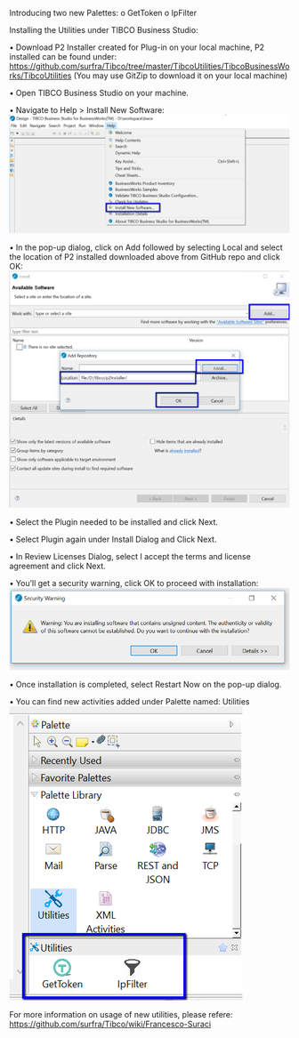 Introducing two new Palettes:
o	GetToken
o	IpFilter


Installing the Utilities under TIBCO Business Studio:

•	Download P2 Installer created for Plug-in on your local machine, P2 installed can be found under: https://github.com/surfra/Tibco/tree/master/TibcoUtilities/TibcoBusinessWorks/TibcoUtilities
(You may use GitZip to download it on your local machine)

•	Open TIBCO Business Studio on your machine.

•	Navigate to Help > Install New Software:
![alt text](https://github.com/surfra/Tibco/blob/master/images/Install_New_Software.png)
 
•	In the pop-up dialog, click on Add followed by selecting Local and select the location of P2 installed downloaded above from GitHub repo and click OK:
![alt text](https://github.com/surfra/Tibco/blob/master/images/P2_installer.png)
 
•	Select the Plugin needed to be installed and click Next.

•	Select Plugin again under Install Dialog and Click Next.

•	In Review Licenses Dialog, select I accept the terms and license agreement and click Next.

•	You’ll get a security warning, click OK to proceed with installation:
![alt text](https://github.com/surfra/Tibco/blob/master/images/Security_Warning.png)

•	Once installation is completed, select Restart Now on the pop-up dialog.

•	You can find new activities added under Palette named: Utilities
![alt text](https://github.com/surfra/Tibco/blob/master/images/Utilities_installed.png)
 
For more information on usage of new utilities, please refere: https://github.com/surfra/Tibco/wiki/Francesco-Suraci






